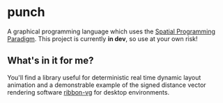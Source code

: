 # punch
A graphical programming language which uses the [Spatial Programming Paradigm](https://www.scribd.com/document/330109881/On-Spatial-Programming). 
This project is currently **in dev**, so use at your own risk!

## What's in it for me?
You'll find a library useful for deterministic real time dynamic layout animation and a demonstrable example of the signed distance vector rendering software [ribbon-vg](https://github.com/Cawfree/ribbon-vg) for desktop environments.
